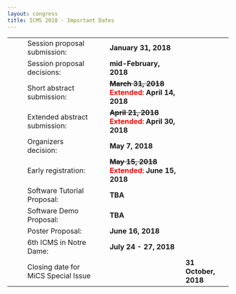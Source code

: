 ```yaml
---
layout: congress
title: ICMS 2018 - Important Dates
---
```


<table>
<tr><td>&nbsp;&nbsp;&nbsp;&nbsp;&nbsp;</td>
            	<td>Session proposal submission:</td>
            	<td>&nbsp;&nbsp;</td>
                <td><b>January 31, 2018</b></td>
				</tr>
<tr><td>&nbsp;&nbsp;&nbsp;&nbsp;&nbsp;</td>
            	<td>Session proposal decisions:</td>
            	<td>&nbsp;&nbsp;</td>
                <td><b>mid-February, 2018</b></td>
				</tr>
<tr><td>&nbsp;&nbsp;&nbsp;&nbsp;&nbsp;</td>
            	<td>Short abstract submission:</td>
            	<td>&nbsp;&nbsp;</td>
                <td><b><strike>March 31, 2018</strike> <font color="red">Extended: </font>April 14, 2018</b></td>
            </tr>
	    <tr><td>&nbsp;</td>
            	<td>Extended abstract submission:</td>
            	<td>&nbsp;&nbsp;</td>
                <td><b><strike>April 21, 2018</strike> <font color="red">Extended: </font>April 30, 2018</b></td>
            </tr>
	    <tr><td>&nbsp;</td>
            	<td>Organizers decision:</td>
            	<td>&nbsp;&nbsp;</td>
                <td><b>May 7, 2018</b></td>
            </tr>            
	    <tr><td>&nbsp;</td>
            	<td>Early registration:</td>
            	<td>&nbsp;&nbsp;</td>
                <td><b><strike>May 15, 2018</strike> <font color="red">Extended: </font>June 15, 2018</b></td>
            </tr>            
	    <tr><td>&nbsp;</td>
            	<td>Software Tutorial Proposal:</td>
            	<td>&nbsp;&nbsp;</td>
                <td><b>TBA</b></td>
            </tr>
	    <tr><td>&nbsp;</td>
            	<td>Software Demo Proposal:</td>
            	<td>&nbsp;&nbsp;</td>
                <td><b>TBA</b></td>
            </tr>                                            		
	    <tr><td>&nbsp;</td>
            	<td>Poster Proposal:</td>
            	<td>&nbsp;&nbsp;</td>
                <td><b>June 16, 2018</b></td>
            </tr>
	    <tr><td>&nbsp;</td>
		<td>6th ICMS in Notre Dame:</td>
            	<td>&nbsp;&nbsp;</td>
                <td><b>July  24 - 27, 2018</b></td>
            </tr>                               
<tr><td>&nbsp;&nbsp;&nbsp;&nbsp;&nbsp;</td>
            	<td>Closing date for MiCS Special Issue<td>
            	<td>&nbsp;&nbsp;</td>
                <td><b>31 October, 2018</b></td>
				</tr>
           </table>
